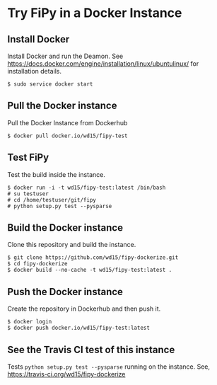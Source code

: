 # Try FiPy in a Docker Instance

## Install Docker

Install Docker and run the Deamon. See
https://docs.docker.com/engine/installation/linux/ubuntulinux/ for
installation details.

    $ sudo service docker start

## Pull the Docker instance

Pull the Docker Instance from Dockerhub

    $ docker pull docker.io/wd15/fipy-test

## Test FiPy

Test the build inside the instance.

    $ docker run -i -t wd15/fipy-test:latest /bin/bash
    # su testuser
    # cd /home/testuser/git/fipy
    # python setup.py test --pysparse

## Build the Docker instance

Clone this repository and build the instance.

    $ git clone https://github.com/wd15/fipy-dockerize.git
    $ cd fipy-dockerize
    $ docker build --no-cache -t wd15/fipy-test:latest .

## Push the Docker instance

Create the repository in Dockerhub and then push it.

    $ docker login
    $ docker push docker.io/wd15/fipy-test:latest

## See the Travis CI test of this instance

Tests `python setup.py test --pysparse` running on the instance. See,
https://travis-ci.org/wd15/fipy-dockerize

